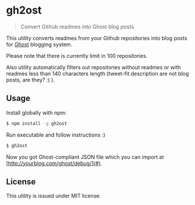 gh2ost
======

> Convert Github readmes into Ghost blog posts

This utility converts readmes from your Github repositories into blog posts for [Ghost](https://ghost.org/) blogging system.

Please note that there is currently limit in 100 repositories.

Also utility automatically filters out repositories without readmes or with readmes less than 140 characters length (tweet-fit description are not blog posts, are they? :) ).

## Usage

Install globally with npm:

```bash
$ npm install -g gh2ost
```

Run executable and follow instructions :)

```bash
$ gh2ost
```

Now you got Ghost-compliant JSON file which you can import at [http://yourblog.com/ghost/debug/](#).

## License

This utility is issued under MIT license.